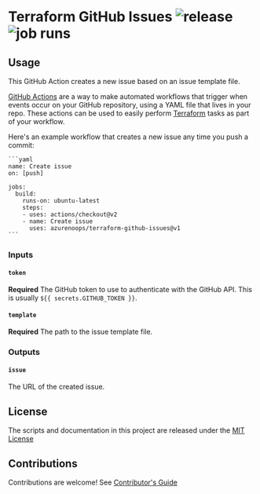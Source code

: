 # Terraform GitHub Issues ![release](https://img.shields.io/github/v/release/azurenoops/terraform-github-issues)![job runs](https://img.shields.io/docker/pulls/azurenoops/terraform-github-issues?label=job%20runs)

## Usage

This GitHub Action creates a new issue based on an issue template file. 

[GitHub Actions](https://github.com/features/actions) are a way to make automated workflows that trigger when events occur on your GitHub repository, using a YAML file that lives in your repo.
These actions can be used to easily perform [Terraform](https://www.terraform.io/) tasks as part of your workflow.

Here's an example workflow that creates a new issue any time you push a commit:
    
    ```yaml 
    name: Create issue
    on: [push]

    jobs:
      build:
        runs-on: ubuntu-latest
        steps:
        - uses: actions/checkout@v2
        - name: Create issue
          uses: azurenoops/terraform-github-issues@v1        
    ```

### Inputs

#### `token`

**Required** The GitHub token to use to authenticate with the GitHub API. This is usually `${{ secrets.GITHUB_TOKEN }}`.

#### `template`

**Required** The path to the issue template file.

### Outputs

#### `issue`

The URL of the created issue.

## License

The scripts and documentation in this project are released under the [MIT License](LICENSE)

## Contributions

Contributions are welcome! See [Contributor's Guide](CONTRIBUTING.md)

